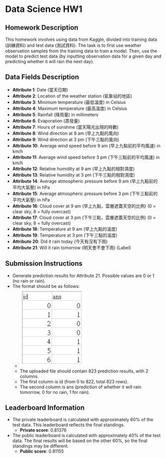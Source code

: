 # Data Science HW1

## Homework Description
This homework involves using data from Kaggle, divided into training data (訓練資料) and test data (測試資料). The task is to first use weather observation samples from the training data to train a model. Then, use the model to predict test data (by inputting observation data for a given day and predicting whether it will rain the next day).

## Data Fields Description
- **Attribute 1**: Date (當天日期)
- **Attribute 2**: Location of the weather station (氣象站的地區)
- **Attribute 3**: Minimum temperature (最低溫度) in Celsius
- **Attribute 4**: Maximum temperature (最高溫度) in Celsius
- **Attribute 5**: Rainfall (降雨量) in millimeters
- **Attribute 6**: Evaporation (蒸發量)
- **Attribute 7**: Hours of sunshine (當天陽光出現的時數)
- **Attribute 8**: Wind direction at 9 am (早上九點的風向)
- **Attribute 9**: Wind direction at 3 pm (下午三點的風向)
- **Attribute 10**: Average wind speed before 9 am (早上九點前的平均風速) in km/h
- **Attribute 11**: Average wind speed before 3 pm (下午三點前的平均風速) in km/h
- **Attribute 12**: Relative humidity at 9 am (早上九點的相對濕度)
- **Attribute 13**: Relative humidity at 3 pm (下午三點的相對濕度)
- **Attribute 14**: Average atmospheric pressure before 9 am (早上九點前的平均大氣壓) in hPa
- **Attribute 15**: Average atmospheric pressure before 3 pm (下午三點前的平均大氣壓) in hPa
- **Attribute 16**: Cloud cover at 9 am (早上九點，雲層遮蓋天空的比例) (0 = clear sky, 8 = fully overcast)
- **Attribute 17**: Cloud cover at 3 pm (下午三點，雲層遮蓋天空的比例) (0 = clear sky, 8 = fully overcast)
- **Attribute 18**: Temperature at 9 am (早上九點的溫度)
- **Attribute 19**: Temperature at 3 pm (下午三點的溫度)
- **Attribute 20**: Did it rain today (今天有沒有下雨)
- **Attribute 21**: Will it rain tomorrow (明天會不會下雨) (Label)

## Submission Instructions
- Generate prediction results for Attribute 21. Possible values are 0 or 1 (no rain or rain).
- The format should be as follows:
    - ![alt text](image.png)
    - The uploaded file should contain 823 prediction results, with 2 columns.
    - The first column is id (from 0 to 822, total 823 rows).
    - The second column is ans (prediction of whether it will rain tomorrow, 0 for no rain, 1 for rain).

## Leaderboard Information
- The private leaderboard is calculated with approximately 60% of the test data. This leaderboard reflects the final standings.
  - **Private score**: 0.81376
- The public leaderboard is calculated with approximately 40% of the test data. The final results will be based on the other 60%, so the final standings may be different.
  - **Public score**: 0.81155
